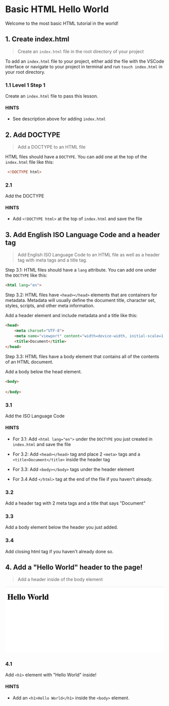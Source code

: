 # Basic HTML Hello World

Welcome to the most basic HTML tutorial in the world!

## 1. Create index.html

> Create an `index.html` file in the root directory of your project

To add an `index.html` file to your project, either add the file with the VSCode interface or
navigate to your project in terminal and run `touch index.html` in your root directory.

### 1.1 Level 1 Step 1

Create an `index.html` file to pass this lesson.

#### HINTS

- See description above for adding `index.html`

## 2. Add DOCTYPE

> Add a DOCTYPE to an HTML file

HTML files should have a `DOCTYPE`. You can add one at the top of the `index.html` file like this:

```html
 <!DOCTYPE html>
```

### 2.1

Add the DOCTYPE

#### HINTS

- Add `<!DOCTYPE html>` at the top of `index.html` and save the file

## 3. Add English ISO Language Code and a header tag

> Add English ISO Language Code to an HTML file as well as a header tag with meta tags and a title tag.

Step 3.1: HTML files should have a `lang` attribute. You can add one under the `DOCTYPE` like this:

```html
<html lang="en">
```

Step 3.2: HTML files have `<head></head>` elements that are containers for metadata. Metadata will usually define the document title, character set, styles, scripts, and other meta information.

Add a header element and include metadata and a title like this:

```html
<head>
    <meta charset="UTF-8">
    <meta name="viewport" content="width=device-width, initial-scale=1.0">
    <title>Document</title>
</head>
```

Step 3.3: HTML files have a body element that contains all of the contents of an HTML document.

Add a body below the head element.

```html
<body>
    
</body>
```

### 3.1

Add the ISO Language Code

#### HINTS

- For 3.1: Add `<html lang="en">` under the `DOCTYPE` you just created in `index.html` and save the file

- For 3.2:  Add `<head></head>` tag and place 2 `<meta>` tags and a `<title>Document</title>` inside the header tag

- For 3.3: Add `<body></body>` tags under the header element

- For 3.4 Add `</html>` tag at the end of the file if you haven't already.


### 3.2

Add a header tag with 2 meta tags and a title that says "Document"

### 3.3

Add a body element below the header you just added.

### 3.4

Add closing html tag if you haven't already done so.

## 4. Add a "Hello World" header to the page!

> Add a header inside of the body element

![Hello World Header](coderoad/images/helloworld.png?raw=true "Hello World Header")

### 4.1

Add `<h1>` element with "Hello World" inside!

#### HINTS

- Add an `<h1>Hello World</h1>` inside the `<body>` element.




